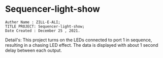 # Sequencer-light-show

   ` Auther Name : ZILL-E-ALI;             `  
   `TITLE PROJECT: Sequencer-light-show;  `   
   ` Date Created : December 25 , 2021.   `

   
   
   Detail's:
   This project turns on the LEDs connected to port 1 in sequence, resulting in a chasing LED effect.
The data is displayed with about 1 second delay between each output.
